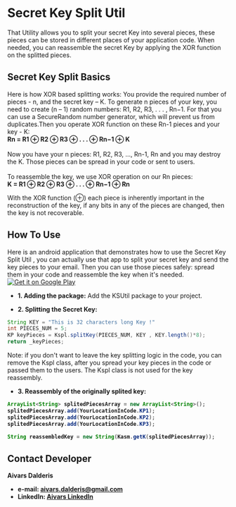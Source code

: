 Secret Key Split Util
=====================
That Utility allows you to split your secret Key into several pieces, these pieces can be stored in different places of your application code. When needed, you can reassemble the secret Key by applying the XOR function on the splitted pieces.

Secret Key Split Basics
--------------
Here is how XOR based splitting works:
You provide the required number of pieces - n, and the secret key – K. To generate n pieces of your key, you need to create (n – 1) random numbers: R1, R2, R3, . . . , Rn−1. For that you can use a SecureRandom number generator, which will prevent us from duplicates.Then you operate XOR function on these Rn-1 pieces and your key - K:
<br><b>Rn = R1 ⊕ R2 ⊕ R3 ⊕ . . . ⊕ Rn−1 ⊕ K</b>
<br><br>Now you have your n pieces: R1, R2, R3, …, Rn-1, Rn  and you may destroy the K. Those pieces can be spread in your code or sent to users.
<br><br>To reassemble the key, we use XOR operation on our Rn pieces:
<br><b>K = R1 ⊕ R2 ⊕ R3 ⊕ . . . ⊕ Rn−1 ⊕ Rn</b>

With the XOR function (⊕) each piece is inherently important in the reconstruction of the key, if any bits in any of the pieces are changed, then the key is not recoverable. 


How To Use
--------------
Here is an android application that demonstrates how to use the Secret Key Split Util , you can actually use that app to split your secret key and send the key pieces to your email. Then you can use those pieces safely: spread them in your code and reassemble the key when it's needed.
<br>
[![Get it on Google Play](https://raw.github.com/repat/README-template/master/googleplay.png)](https://play.google.com/store/apps/details?id=com.aivarsda.keysplitter)

- <b>1. Adding the package:</b>
Add the KSUtil package to your project.

- <b>2. Splitting the Secret Key:</b>
```java
String KEY = "This is 32 characters long Key !"
int PIECES_NUM = 5;
KP keyPieces = Kspl.splitKey(PIECES_NUM, KEY , KEY.length()*8);
return _keyPieces;
```
Note: if you don't want to leave the key splitting logic in the code, you can remove the Kspl class, after you spread your key pieces in the code or passed them to the users. The Kspl class is not used for the key reassembly.
 
- <b>3. <b>Reassembly of the originally splited key:</b>
 
```java
ArrayList<String> splitedPiecesArray = new ArrayList<String>();
splitedPiecesArray.add(YourLocationInCode.KP1);
splitedPiecesArray.add(YourLocationInCode.KP2);
splitedPiecesArray.add(YourLocationInCode.KP3);

String reassembledKey = new String(Kasm.getK(splitedPiecesArray));
```


## Contact Developer
Aivars Dalderis
* e-mail: <aivars.dalderis@gmail.com>
* LinkedIn: [Aivars LinkedIn](http://il.linkedin.com/in/aivarsd)
